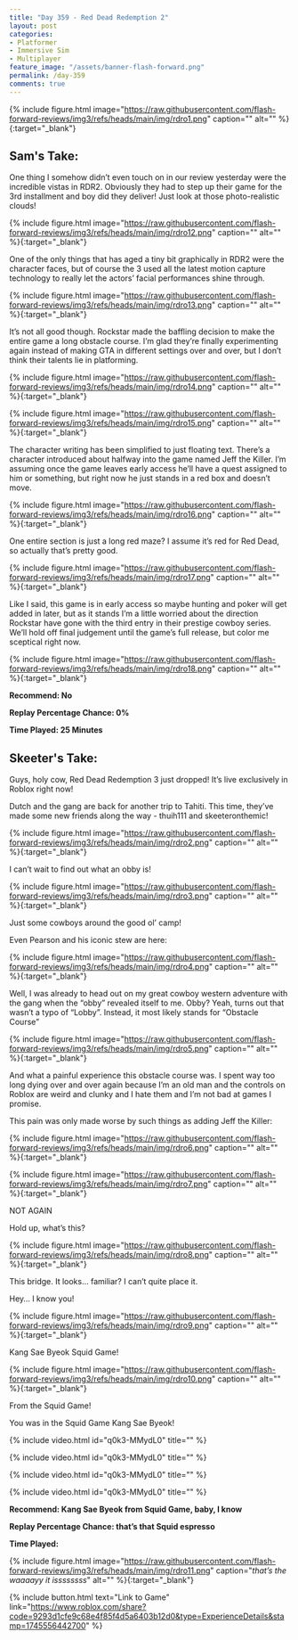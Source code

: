 ```yaml
---
title: "Day 359 - Red Dead Redemption 2"
layout: post
categories:
- Platformer
- Immersive Sim
- Multiplayer
feature_image: "/assets/banner-flash-forward.png"
permalink: /day-359
comments: true
---
```


{% include figure.html image="https://raw.githubusercontent.com/flash-forward-reviews/img3/refs/heads/main/img/rdro1.png" caption="" alt="" %}{:target="_blank"}

## Sam's Take:

One thing I somehow didn’t even touch on in our review yesterday were the incredible vistas in RDR2. Obviously they had to step up their game for the 3rd installment and boy did they deliver! Just look at those photo-realistic clouds!

{% include figure.html image="https://raw.githubusercontent.com/flash-forward-reviews/img3/refs/heads/main/img/rdro12.png" caption="" alt="" %}{:target="_blank"}

One of the only things that has aged a tiny bit graphically in RDR2 were the character faces, but of course the 3 used all the latest motion capture technology to really let the actors’ facial performances shine through. 

{% include figure.html image="https://raw.githubusercontent.com/flash-forward-reviews/img3/refs/heads/main/img/rdro13.png" caption="" alt="" %}{:target="_blank"}

It’s not all good though. Rockstar made the baffling decision to make the entire game a long obstacle course. I’m glad they’re finally experimenting again instead of making GTA in different settings over and over, but I don’t think their talents lie in platforming.

{% include figure.html image="https://raw.githubusercontent.com/flash-forward-reviews/img3/refs/heads/main/img/rdro14.png" caption="" alt="" %}{:target="_blank"}

{% include figure.html image="https://raw.githubusercontent.com/flash-forward-reviews/img3/refs/heads/main/img/rdro15.png" caption="" alt="" %}{:target="_blank"}

The character writing has been simplified to just floating text. There’s a character introduced about halfway into the game named Jeff the Killer. I’m assuming once the game leaves early access he’ll have a quest assigned to him or something, but right now he just stands in a red box and doesn’t move.

{% include figure.html image="https://raw.githubusercontent.com/flash-forward-reviews/img3/refs/heads/main/img/rdro16.png" caption="" alt="" %}{:target="_blank"}

One entire section is just a long red maze? I assume it’s red for Red Dead, so actually that’s pretty good.

{% include figure.html image="https://raw.githubusercontent.com/flash-forward-reviews/img3/refs/heads/main/img/rdro17.png" caption="" alt="" %}{:target="_blank"}

Like I said, this game is in early access so maybe hunting and poker will get added in later, but as it stands I’m a little worried about the direction Rockstar have gone with the third entry in their prestige cowboy series. We’ll hold off final judgement until the game’s full release, but color me sceptical right now.

{% include figure.html image="https://raw.githubusercontent.com/flash-forward-reviews/img3/refs/heads/main/img/rdro18.png" caption="" alt="" %}{:target="_blank"}

**Recommend: No**

**Replay Percentage Chance: 0%**

**Time Played: 25 Minutes**

## Skeeter's Take:

Guys, holy cow, Red Dead Redemption 3 just dropped! It’s live exclusively in Roblox right now!

Dutch and the gang are back for another trip to Tahiti. This time, they’ve made some new friends along the way - thuih111 and skeeteronthemic!

{% include figure.html image="https://raw.githubusercontent.com/flash-forward-reviews/img3/refs/heads/main/img/rdro2.png" caption="" alt="" %}{:target="_blank"}

I can’t wait to find out what an obby is! 

{% include figure.html image="https://raw.githubusercontent.com/flash-forward-reviews/img3/refs/heads/main/img/rdro3.png" caption="" alt="" %}{:target="_blank"}

Just some cowboys around the good ol’ camp! 

Even Pearson and his iconic stew are here: 

{% include figure.html image="https://raw.githubusercontent.com/flash-forward-reviews/img3/refs/heads/main/img/rdro4.png" caption="" alt="" %}{:target="_blank"}

Well, I was already to head out on my great cowboy western adventure with the gang when the “obby” revealed itself to me. Obby? Yeah, turns out that wasn’t a typo of “Lobby”. Instead, it most likely stands for “Obstacle Course” 

{% include figure.html image="https://raw.githubusercontent.com/flash-forward-reviews/img3/refs/heads/main/img/rdro5.png" caption="" alt="" %}{:target="_blank"}

And what a painful experience this obstacle course was. I spent way too long dying over and over again because I’m an old man and the controls on Roblox are weird and clunky and I hate them and I’m not bad at games I promise. 

This pain was only made worse by such things as adding Jeff the Killer: 

{% include figure.html image="https://raw.githubusercontent.com/flash-forward-reviews/img3/refs/heads/main/img/rdro6.png" caption="" alt="" %}{:target="_blank"}

{% include figure.html image="https://raw.githubusercontent.com/flash-forward-reviews/img3/refs/heads/main/img/rdro7.png" caption="" alt="" %}{:target="_blank"}

NOT AGAIN

Hold up, what’s this? 

{% include figure.html image="https://raw.githubusercontent.com/flash-forward-reviews/img3/refs/heads/main/img/rdro8.png" caption="" alt="" %}{:target="_blank"}

This bridge. It looks… familiar? I can’t quite place it. 

Hey… I know you!

{% include figure.html image="https://raw.githubusercontent.com/flash-forward-reviews/img3/refs/heads/main/img/rdro9.png" caption="" alt="" %}{:target="_blank"}

Kang Sae Byeok Squid Game!

{% include figure.html image="https://raw.githubusercontent.com/flash-forward-reviews/img3/refs/heads/main/img/rdro10.png" caption="" alt="" %}{:target="_blank"}

From the Squid Game!

You was in the Squid Game Kang Sae Byeok!

{% include video.html id="q0k3-MMydL0" title="" %}

{% include video.html id="q0k3-MMydL0" title="" %}

{% include video.html id="q0k3-MMydL0" title="" %}

{% include video.html id="q0k3-MMydL0" title="" %}

**Recommend: Kang Sae Byeok from Squid Game, baby, I know**

**Replay Percentage Chance: that’s that Squid espresso**

**Time Played:**

{% include figure.html image="https://raw.githubusercontent.com/flash-forward-reviews/img3/refs/heads/main/img/rdro11.png" caption="*that’s the waaaayy it issssssss*" alt="" %}{:target="_blank"}

{% include button.html text="Link to Game" link="https://www.roblox.com/share?code=9293d1cfe9c68e4f85f4d5a6403b12d0&type=ExperienceDetails&stamp=1745556442700" %}